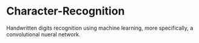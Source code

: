 # Character-Recognition
Handwritten digits recognition using machine learning, more specifically, a convolutional nueral network. 
